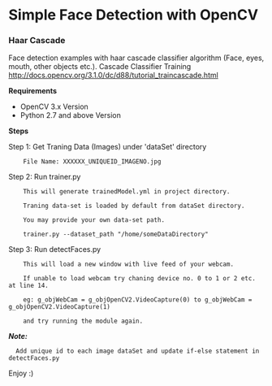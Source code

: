 # Simple Face Detection with OpenCV

### Haar Cascade

 Face detection examples with haar cascade classifier algorithm (Face, eyes, mouth, other objects etc.). Cascade Classifier Training http://docs.opencv.org/3.1.0/dc/d88/tutorial_traincascade.html

**Requirements**
* OpenCV 3.x Version
* Python 2.7 and above Version

**Steps**

Step 1: Get Traning Data (Images) under 'dataSet' directory
        
        File Name: XXXXXX_UNIQUEID_IMAGENO.jpg
        
Step 2: Run trainer.py
        
        This will generate trainedModel.yml in project directory.
        
        Traning data-set is loaded by default from dataSet directory.
        
        You may provide your own data-set path.
        
        trainer.py --dataset_path "/home/someDataDirectory"

Step 3: Run detectFaces.py
        
        This will load a new window with live feed of your webcam.
        
        If unable to load webcam try chaning device no. 0 to 1 or 2 etc. at line 14.
        
        eg: g_objWebCam = g_objOpenCV2.VideoCapture(0) to g_objWebCam = g_objOpenCV2.VideoCapture(1)
        
        and try running the module again.
        
***Note:***

      Add unique id to each image dataSet and update if-else statement in detectFaces.py
        
Enjoy :)
